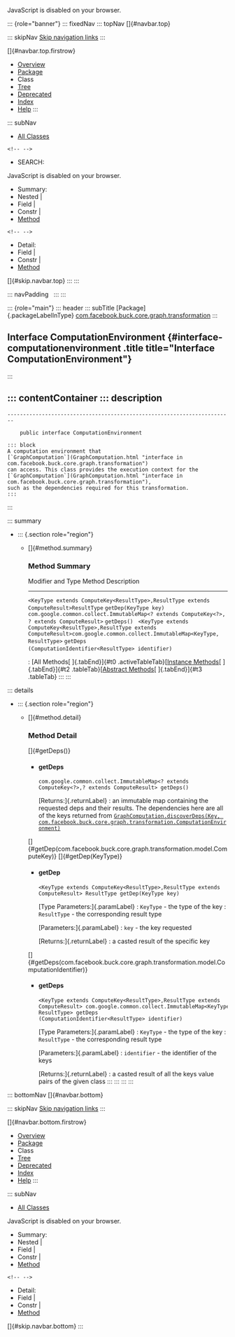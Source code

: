 <div>

JavaScript is disabled on your browser.

</div>

::: {role="banner"}
::: fixedNav
::: topNav
[]{#navbar.top}

::: skipNav
[Skip navigation links](#skip.navbar.top "Skip navigation links")
:::

[]{#navbar.top.firstrow}

-   [Overview](../../../../../../index.html)
-   [Package](package-summary.html)
-   Class
-   [Tree](package-tree.html)
-   [Deprecated](../../../../../../deprecated-list.html)
-   [Index](../../../../../../index-all.html)
-   [Help](../../../../../../help-doc.html)
:::

::: subNav
-   [All Classes](../../../../../../allclasses.html)

```{=html}
<!-- -->
```
-   SEARCH:

<div>

<div>

JavaScript is disabled on your browser.

</div>

</div>

<div>

-   Summary: 
-   Nested \| 
-   Field \| 
-   Constr \| 
-   [Method](#method.summary)

```{=html}
<!-- -->
```
-   Detail: 
-   Field \| 
-   Constr \| 
-   [Method](#method.detail)

</div>

[]{#skip.navbar.top}
:::
:::

::: navPadding
 
:::
:::

::: {role="main"}
::: header
::: subTitle
[Package]{.packageLabelInType} [com.facebook.buck.core.graph.transformation](package-summary.html)
:::

## Interface ComputationEnvironment {#interface-computationenvironment .title title="Interface ComputationEnvironment"}
:::

::: contentContainer
::: description
-   

    ------------------------------------------------------------------------

        public interface ComputationEnvironment

    ::: block
    A computation environment that
    [`GraphComputation`](GraphComputation.html "interface in com.facebook.buck.core.graph.transformation")
    can access. This class provides the execution context for the
    [`GraphComputation`](GraphComputation.html "interface in com.facebook.buck.core.graph.transformation"),
    such as the dependencies required for this transformation.
    :::
:::

::: summary
-   ::: {.section role="region"}
    -   []{#method.summary}

        ### Method Summary

          Modifier and Type                                                                                                                       Method                                                    Description
          --------------------------------------------------------------------------------------------------------------------------------------- --------------------------------------------------------- -------------
          `<KeyType extends ComputeKey<ResultType>,​ResultType extends ComputeResult>ResultType`                                                   `getDep​(KeyType key)`                                      
          `com.google.common.collect.ImmutableMap<? extends ComputeKey<?>,​? extends ComputeResult>`                                               `getDeps()`                                                
          `<KeyType extends ComputeKey<ResultType>,​ResultType extends ComputeResult>com.google.common.collect.ImmutableMap<KeyType,​ResultType>`   `getDeps​(ComputationIdentifier<ResultType> identifier)`    

          : [All Methods[ ]{.tabEnd}]{#t0 .activeTableTab}[[Instance
          Methods](javascript:show(2);)[ ]{.tabEnd}]{#t2
          .tableTab}[[Abstract
          Methods](javascript:show(4);)[ ]{.tabEnd}]{#t3 .tableTab}
    :::
:::

::: details
-   ::: {.section role="region"}
    -   []{#method.detail}

        ### Method Detail

        []{#getDeps()}

        -   #### getDeps

            ``` methodSignature
            com.google.common.collect.ImmutableMap<? extends ComputeKey<?>,​? extends ComputeResult> getDeps()
            ```

            [Returns:]{.returnLabel}
            :   an immutable map containing the requested deps and their
                results. The dependencies here are all of the keys
                returned from
                [`GraphComputation.discoverDeps(Key, com.facebook.buck.core.graph.transformation.ComputationEnvironment)`](GraphComputation.html#discoverDeps(Key,com.facebook.buck.core.graph.transformation.ComputationEnvironment))

        []{#getDep(com.facebook.buck.core.graph.transformation.model.ComputeKey)}
        []{#getDep(KeyType)}

        -   #### getDep

            ``` methodSignature
            <KeyType extends ComputeKey<ResultType>,​ResultType extends ComputeResult> ResultType getDep​(KeyType key)
            ```

            [Type Parameters:]{.paramLabel}
            :   `KeyType` - the type of the key
            :   `ResultType` - the corresponding result type

            [Parameters:]{.paramLabel}
            :   `key` - the key requested

            [Returns:]{.returnLabel}
            :   a casted result of the specific key

        []{#getDeps(com.facebook.buck.core.graph.transformation.model.ComputationIdentifier)}

        -   #### getDeps

            ``` methodSignature
            <KeyType extends ComputeKey<ResultType>,​ResultType extends ComputeResult> com.google.common.collect.ImmutableMap<KeyType,​ResultType> getDeps​(ComputationIdentifier<ResultType> identifier)
            ```

            [Type Parameters:]{.paramLabel}
            :   `KeyType` - the type of the key
            :   `ResultType` - the corresponding result type

            [Parameters:]{.paramLabel}
            :   `identifier` - the identifier of the keys

            [Returns:]{.returnLabel}
            :   a casted result of all the keys value pairs of the given
                class
    :::
:::
:::
:::

::: bottomNav
[]{#navbar.bottom}

::: skipNav
[Skip navigation links](#skip.navbar.bottom "Skip navigation links")
:::

[]{#navbar.bottom.firstrow}

-   [Overview](../../../../../../index.html)
-   [Package](package-summary.html)
-   Class
-   [Tree](package-tree.html)
-   [Deprecated](../../../../../../deprecated-list.html)
-   [Index](../../../../../../index-all.html)
-   [Help](../../../../../../help-doc.html)
:::

::: subNav
-   [All Classes](../../../../../../allclasses.html)

<div>

<div>

JavaScript is disabled on your browser.

</div>

</div>

<div>

-   Summary: 
-   Nested \| 
-   Field \| 
-   Constr \| 
-   [Method](#method.summary)

```{=html}
<!-- -->
```
-   Detail: 
-   Field \| 
-   Constr \| 
-   [Method](#method.detail)

</div>

[]{#skip.navbar.bottom}
:::
